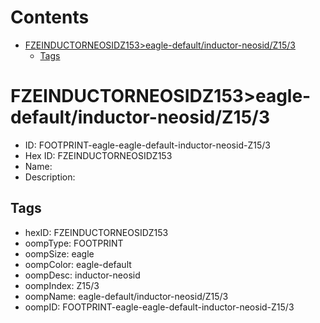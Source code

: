 



Contents
========

* [FZEINDUCTORNEOSIDZ153>eagle-default/inductor-neosid/Z15/3](#fzeinductorneosidz153eagle-defaultinductor-neosidz153)
	* [Tags](#tags)

# FZEINDUCTORNEOSIDZ153>eagle-default/inductor-neosid/Z15/3

- ID: FOOTPRINT-eagle-eagle-default-inductor-neosid-Z15/3
- Hex ID: FZEINDUCTORNEOSIDZ153
- Name: 
- Description: 

## Tags

- hexID: FZEINDUCTORNEOSIDZ153
- oompType: FOOTPRINT
- oompSize: eagle
- oompColor: eagle-default
- oompDesc: inductor-neosid
- oompIndex: Z15/3
- oompName: eagle-default/inductor-neosid/Z15/3
- oompID: FOOTPRINT-eagle-eagle-default-inductor-neosid-Z15/3
